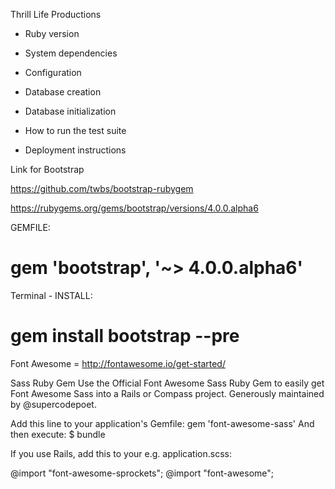 Thrill Life Productions


* Ruby version

* System dependencies

* Configuration

* Database creation

* Database initialization

* How to run the test suite



* Deployment instructions

Link for Bootstrap

https://github.com/twbs/bootstrap-rubygem

https://rubygems.org/gems/bootstrap/versions/4.0.0.alpha6

GEMFILE:

gem 'bootstrap', '~> 4.0.0.alpha6'
=
Terminal - INSTALL:

gem install bootstrap --pre
=

Font Awesome = http://fontawesome.io/get-started/

Sass Ruby Gem
Use the Official Font Awesome Sass Ruby Gem to easily get Font Awesome Sass into a Rails or Compass project. Generously maintained by @supercodepoet.

Add this line to your application's Gemfile:
gem 'font-awesome-sass'
And then execute:
$ bundle

If you use Rails, add this to your e.g. application.scss:

@import "font-awesome-sprockets";
@import "font-awesome";
